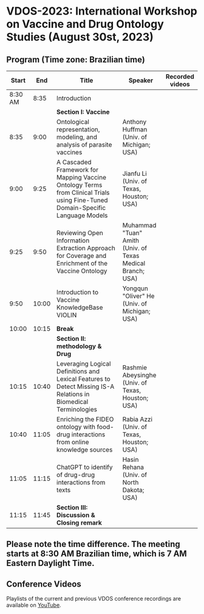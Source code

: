 # VDOS-2023: International Workshop on Vaccine and Drug Ontology Studies (August 30st, 2023)

## Program (Time zone: Brazilian time)

| Start   | End   | Title                                                                                                 | Speaker                                                                                         | Recorded videos |
|---------|-------|-------------------------------------------------------------------------------------------------------|-------------------------------------------------------------------------------------------------|-----------------|
| 8:30 AM | 8:35  | Introduction                                                                                          |                                                                                                 |                 |
|         |       | **Section I: Vaccine**                                                                                |                                                                                                 |                 |
| 8:35    | 9:00  | Ontological representation, modeling, and analysis of parasite vaccines                                | Anthony Huffman<br>(Univ. of Michigan; USA)                                                     |                 |
| 9:00    | 9:25  | A Cascaded Framework for Mapping Vaccine Ontology Terms from Clinical Trials using Fine-Tuned Domain-Specific Language Models | Jianfu Li<br>(Univ. of Texas, Houston; USA)                                                     |                 |
| 9:25    | 9:50  | Reviewing Open Information Extraction Approach for Coverage and Enrichment of the Vaccine Ontology    | Muhammad "Tuan" Amith<br>(Univ. of Texas Medical Branch; USA)                                  |                 |
| 9:50    | 10:00  | Introduction to Vaccine KnowledgeBase VIOLIN    | Yongqun "Oliver" He<br>(Univ. of Michigan; USA)                                  |                 |
| 10:00   | 10:15 | **Break**                                                                                                |                                                                                                 |                 |
|         |       | **Section II: methodology & Drug**                                                                           |                                                                                                 |                 |
| 10:15    | 10:40 | Leveraging Logical Definitions and Lexical Features to Detect Missing IS-A Relations in Biomedical Terminologies | Rashmie Abeysinghe<br>(Univ. of Texas, Houston; USA)                                            |                 |
| 10:40   | 11:05 | Enriching the FIDEO ontology with food-drug interactions from online knowledge sources               | Rabia Azzi<br>(Univ. of Texas, Houston; USA)                                                    |                 |
| 11:05   | 11:15 | ChatGPT to identify of drug-drug interactions from texts                                             | Hasin Rehana<br>(Univ. of North Dakota; USA)                                                    |                 |
| 11:15   | 11:45 | **Section III: Discussion & Closing remark**                                                           |                                                                                                 |                 |

## Please note the time difference. The meeting starts at 8:30 AM Brazilian time, which is 7 AM Eastern Daylight Time.

## Conference Videos

Playlists of the current and previous VDOS conference recordings are available on [YouTube](https://www.youtube.com/channel/UCUT0MwXxAFnekhsSJVmHTJw/playlists).  

